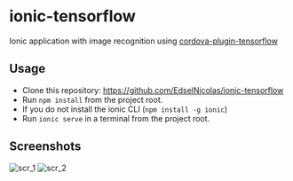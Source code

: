 # ionic-tensorflow
Ionic application with image recognition using  [cordova-plugin-tensorflow](https://github.com/heigeo/cordova-plugin-tensorflow)


 ## Usage
 * Clone this repository:  https://github.com/EdselNicolas/ionic-tensorflow
 * Run `npm install` from the project root.
 * If you do not install the ionic CLI (`npm install -g ionic`)
 * Run `ionic serve` in a terminal from the project root.

## Screenshots

![scr_1](https://github.com/EdselNicolas/ionic-tensorflow/blob/master/screenshots/screenshot_0.png)
![scr_2](https://github.com/EdselNicolas/ionic-tensorflow/blob/master/screenshots/screenshot_1.png)
